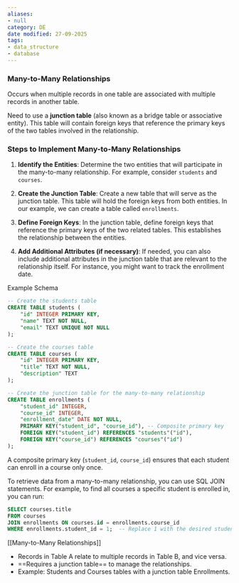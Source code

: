 ```yaml
---
aliases:
- null
category: DE
date modified: 27-09-2025
tags:
- data_structure
- database
---
```

### Many-to-Many Relationships

Occurs when multiple records in one table are associated with multiple records in another table.

Need to use a **junction table** (also known as a bridge table or associative entity). This table will contain foreign keys that reference the primary keys of the two tables involved in the relationship.

### Steps to Implement Many-to-Many Relationships

1. **Identify the Entities**: Determine the two entities that will participate in the many-to-many relationship. For example, consider `students` and `courses`.

2. **Create the Junction Table**: Create a new table that will serve as the junction table. This table will hold the foreign keys from both entities. In our example, we can create a table called `enrollments`.

3. **Define Foreign Keys**: In the junction table, define foreign keys that reference the primary keys of the two related tables. This establishes the relationship between the entities.

4. **Add Additional Attributes (if necessary)**: If needed, you can also include additional attributes in the junction table that are relevant to the relationship itself. For instance, you might want to track the enrollment date.

Example Schema

```sql
-- Create the students table
CREATE TABLE students (
    "id" INTEGER PRIMARY KEY,
    "name" TEXT NOT NULL,
    "email" TEXT UNIQUE NOT NULL
);

-- Create the courses table
CREATE TABLE courses (
    "id" INTEGER PRIMARY KEY,
    "title" TEXT NOT NULL,
    "description" TEXT
);

-- Create the junction table for the many-to-many relationship
CREATE TABLE enrollments (
    "student_id" INTEGER,
    "course_id" INTEGER,
    "enrollment_date" DATE NOT NULL,
    PRIMARY KEY("student_id", "course_id"), -- Composite primary key
    FOREIGN KEY("student_id") REFERENCES "students"("id"),
    FOREIGN KEY("course_id") REFERENCES "courses"("id")
);
```

A composite primary key (`student_id`, `course_id`) ensures that each student can enroll in a course only once.

To retrieve data from a many-to-many relationship, you can use SQL JOIN statements. For example, to find all courses a specific student is enrolled in, you can run:

```sql
SELECT courses.title
FROM courses
JOIN enrollments ON courses.id = enrollments.course_id
WHERE enrollments.student_id = 1;  -- Replace 1 with the desired student ID
```



[[Many-to-Many Relationships]]
   - Records in Table A relate to multiple records in Table B, and vice versa.
   - ==Requires a junction table== to manage the relationships.
   - Example: Students and Courses tables with a junction table Enrollments.
